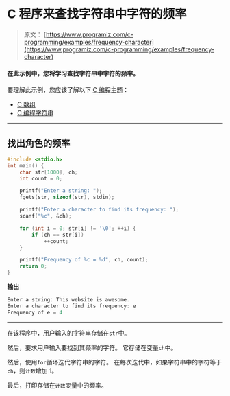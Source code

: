 # C 程序来查找字符串中字符的频率

> 原文： [https://www.programiz.com/c-programming/examples/frequency-character](https://www.programiz.com/c-programming/examples/frequency-character)

#### 在此示例中，您将学习查找字符串中字符的频率。

要理解此示例，您应该了解以下 [C 编程](/c-programming "C tutorial")主题：

*   [C 数组](/c-programming/c-arrays)
*   [C 编程字符串](/c-programming/c-strings)

* * *

## 找出角色的频率

```c
#include <stdio.h>
int main() {
    char str[1000], ch;
    int count = 0;

    printf("Enter a string: ");
    fgets(str, sizeof(str), stdin);

    printf("Enter a character to find its frequency: ");
    scanf("%c", &ch);

    for (int i = 0; str[i] != '\0'; ++i) {
        if (ch == str[i])
            ++count;
    }

    printf("Frequency of %c = %d", ch, count);
    return 0;
} 
```

**输出**

```c
Enter a string: This website is awesome.
Enter a character to find its frequency: e
Frequency of e = 4 
```

* * *

在该程序中，用户输入的字符串存储在`str`中。

然后，要求用户输入要找到其频率的字符。 它存储在变量`ch`中。

然后，使用`for`循环迭代字符串的字符。 在每次迭代中，如果字符串中的字符等于`ch`，则`计数`增加 1。

最后，打印存储在`计数`变量中的频率。